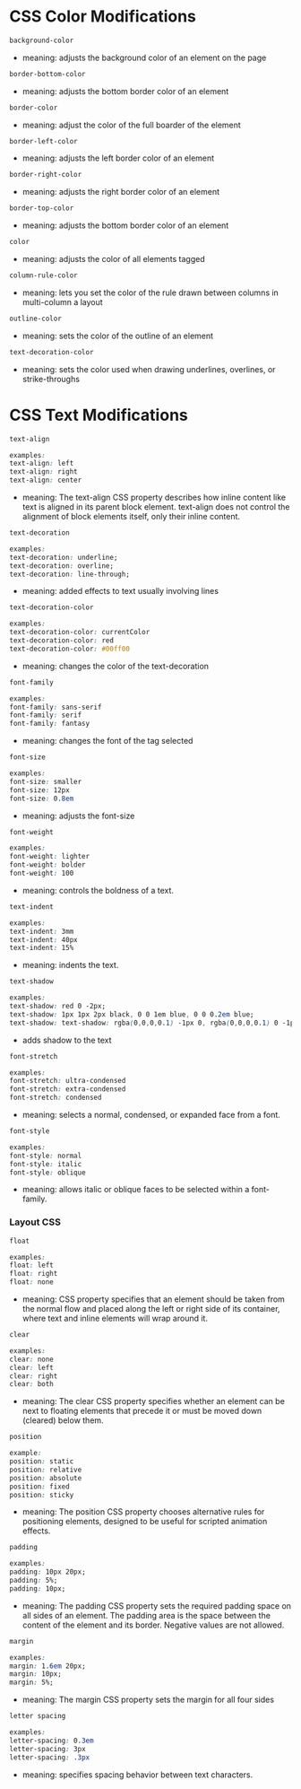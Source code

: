 # CSS Color Modifications

```CSS
background-color
```

* meaning: adjusts the background color of an element on the page

```CSS
border-bottom-color
```

* meaning: adjusts the bottom border color of an element

```CSS
border-color
```

* meaning: adjust the color of the full boarder of the element

```CSS
border-left-color
```

* meaning: adjusts the left border color of an element

```CSS
border-right-color
```

* meaning: adjusts the right border color of an element

```CSS
border-top-color
```

* meaning: adjusts the bottom border color of an element

```CSS
color
```

* meaning: adjusts the color of all elements tagged

```CSS
column-rule-color
```

* meaning: lets you set the color of the rule drawn between columns in multi-column a layout

```CSS
outline-color
```

* meaning: sets the color of the outline of an element

```CSS
text-decoration-color
```

* meaning: sets the color used when drawing underlines, overlines, or strike-throughs

# CSS Text Modifications

```CSS
text-align

examples:
text-align: left
text-align: right
text-align: center
```

* meaning: The text-align CSS property describes how inline content like text is aligned in its parent block element. text-align does not control the alignment of block elements itself, only their inline content.

```CSS
text-decoration

examples:
text-decoration: underline;
text-decoration: overline;
text-decoration: line-through;
```

* meaning: added effects to text usually involving lines

```CSS
text-decoration-color

examples:
text-decoration-color: currentColor
text-decoration-color: red
text-decoration-color: #00ff00
```

* meaning: changes the color of the text-decoration

```CSS
font-family

examples:
font-family: sans-serif
font-family: serif
font-family: fantasy
```

* meaning: changes the font of the tag selected

```CSS
font-size

examples:
font-size: smaller
font-size: 12px
font-size: 0.8em
```

* meaning: adjusts the font-size

```CSS
font-weight

examples:
font-weight: lighter
font-weight: bolder
font-weight: 100
```

* meaning: controls the boldness of a text.

```CSS
text-indent

examples:
text-indent: 3mm
text-indent: 40px
text-indent: 15%  
```

* meaning: indents the text.

```CSS
text-shadow

examples:
text-shadow: red 0 -2px;
text-shadow: 1px 1px 2px black, 0 0 1em blue, 0 0 0.2em blue;
text-shadow: text-shadow: rgba(0,0,0,0.1) -1px 0, rgba(0,0,0,0.1) 0 -1px,
```

* adds shadow to the text

```CSS
font-stretch

examples:
font-stretch: ultra-condensed
font-stretch: extra-condensed
font-stretch: condensed
```

* meaning: selects a normal, condensed, or expanded face from a font.

```CSS
font-style

examples:
font-style: normal
font-style: italic
font-style: oblique
```

* meaning: allows italic or oblique faces to be selected within a font-family.

### Layout CSS

```CSS
float

examples:
float: left
float: right
float: none
```
* meaning: CSS property specifies that an element should be taken from the normal flow and placed along the left or right side of its container, where text and inline elements will wrap around it.

```CSS
clear

examples:
clear: none
clear: left
clear: right
clear: both
```
* meaning: The clear CSS property specifies whether an element can be next to floating elements that precede it or must be moved down (cleared) below them.

```CSS
position

example:
position: static
position: relative
position: absolute
position: fixed
position: sticky
```
* meaning: The position CSS property chooses alternative rules for positioning elements, designed to be useful for scripted animation effects.

```CSS
padding

examples:
padding: 10px 20px;
padding: 5%;
padding: 10px;
```

* meaning: The padding CSS property sets the required padding space on all sides of an element. The padding area is the space between the content of the element and its border. Negative values are not allowed.

```CSS
margin

examples:
margin: 1.6em 20px;
margin: 10px;
margin: 5%;
```

* meaning: The margin CSS property sets the margin for all four sides

```CSS
letter spacing

examples:
letter-spacing: 0.3em
letter-spacing: 3px
letter-spacing: .3px
```

* meaning: specifies spacing behavior between text characters.
